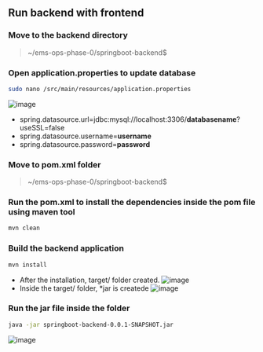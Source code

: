 ## Run backend with frontend
### Move to the backend directory
> ~/ems-ops-phase-0/springboot-backend$
### Open application.properties to update database
```bash
sudo nano /src/main/resources/application.properties
```
![image](https://github.com/user-attachments/assets/68fc7f6e-a5de-494f-84b3-b887b8fa8a81)
* spring.datasource.url=jdbc:mysql://localhost:3306/<b>databasename</b>?useSSL=false
* spring.datasource.username=<b>username</b>
* spring.datasource.password=<b>password</b>
### Move to pom.xml folder
> ~/ems-ops-phase-0/springboot-backend$ 
### Run the pom.xml to install the dependencies inside the pom file using maven tool
```bash
mvn clean
```
### Build the backend application
```bash
mvn install
```
* After the installation, target/ folder created.
  ![image](https://github.com/user-attachments/assets/bf3886bb-ddd7-4791-b84d-362f9a1b6cc2)
* Inside the target/ folder, *jar is createde
  ![image](https://github.com/user-attachments/assets/6ed9a612-38d5-4bc4-83c8-ded5e2d1b2e0)
### Run the jar file inside the folder
```bash
java -jar springboot-backend-0.0.1-SNAPSHOT.jar
```
![image](https://github.com/user-attachments/assets/ee66f57e-b0cb-4be4-bb3c-e41c87e52039)
